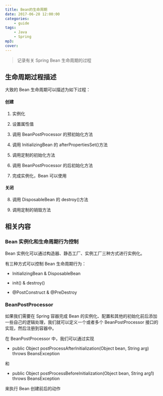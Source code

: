 ```yaml
---
title: Bean的生命周期
date: 2017-06-28 12:00:00
categories:
    - guide
tags:
    - Java
    - Spring
mp3:
cover:
---
```


> 记录有关 Spring Bean 生命周期的过程

## 生命周期过程描述

大致的 Bean 生命周期可以描述为如下过程：

#### 创建

1. 实例化

2. 设置属性值

3. 调用 BeanPostProcessor 的预初始化方法

4. 调用 InitializingBean 的 afterPropertiesSet()方法

5. 调用定制的初始化方法

6. 调用 BeanPostProcessor 的后初始化方法

7. 完成实例化，Bean 可以使用

#### 关闭

8. 调用 DisposableBean 的 destroy()方法

9. 调用定制的销毁方法

## 相关内容

### Bean 实例化和生命周期行为控制

Bean 实例化可以通过构造器、静态工厂、实例工厂三种方式进行实例化。

有三种方式可以控制 Bean 生命周期行为：

-   InitializingBean & DisposableBean

-   init() & destroy()

-   @PostConstruct & @PreDestroy

### BeanPostProcessor

如果我们需要在 Spring 容器完成 Bean 的实例化、配置和其他的初始化前后添加一些自己的逻辑处理，我们就可以定义一个或者多个 BeanPostProcessor 接口的实现，然后注册到容器中。

在 BeanPostProcessor 中，我们可以通过实现

-   public Object postProcessAfterInitialization(Object bean, String arg) throws BeansException

和

-   public Object postProcessBeforeInitialization(Object bean, String arg1) throws BeansException

来执行 Bean 创建前后的动作
